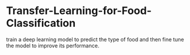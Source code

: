 # Transfer-Learning-for-Food-Classification
train a deep learning model to predict the type of food and then fine tune the model to improve its performance. 
